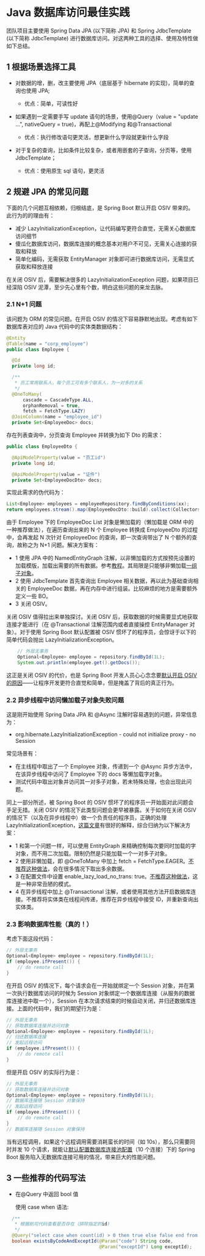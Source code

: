 # Java 数据库访问最佳实践

团队项目主要使用 Spring Data JPA (以下简称 JPA) 和 Spring JdbcTemplate (以下简称 JdbcTemplate) 进行数据库访问。对这两种工具的选择、使用及特性做如下总结。

## 1 根据场景选择工具

- 对数据的增，删，改主要使用 JPA（底层基于 hibernate 的实现)，简单的查询也使用 JPA;

  - 优点：简单，可读性好

- 如果遇到一定需要手写 update 语句的场景，使用@Query（value = "update ...", nativeQuery = true)，再配上@Modifying 和@Transactional

  - 优点：执行修改语句更灵活，想更新什么字段就更新什么字段

- 对于复杂的查询，比如条件比较复杂，或者用嵌套的子查询，分页等，使用 JdbcTemplate；

  - 优点：使用原生 sql 语句，更灵活

## 2 规避 JPA 的常见问题

下面的几个问题互相依赖，归根结底，是 Spring Boot 默认开启 OSIV 带来的。此行为的的理由有：

- 减少 LazyInitializationException，让代码编写更符合直觉，无需关心数据库访问细节
- 傻瓜化数据库访问，数据库连接的概念基本对用户不可见，无需关心连接的获取和释放
- 简单化编码，无需获取 EntityManager 对象即可进行数据库访问，无需显式获取和释放连接

在关闭 OSIV 后，需要解决很多的 LazyInitializationException 问题，如果项目已经深陷 OSIV 泥潭，至少先心里有个数，明白这些问题的来龙去脉。

### 2.1 N+1 问题

该问题为 ORM 的常见问题。在开启 OSIV 的情况下容易静默地出现。考虑有如下数据库表对应的 Java 代码中的实体类数据结构：

```java
@Entity
@Table(name = "corp_employee")
public class Employee {

  @Id
  private long id;

  /**
   * 员工常用联系人，每个员工可有多个联系人，为一对多的关系
   */
  @OneToMany(
      cascade = CascadeType.ALL,
      orphanRemoval = true,
      fetch = FetchType.LAZY)
  @JoinColumn(name = "employee_id")
  private Set<EmployeeDoc> docs;
```

存在列表查询中，分页查询 Employee 并转换为如下 Dto 的需求：

```java
public class EmployeeDto {

  @ApiModelProperty(value = "员工id")
  private long id;

  @ApiModelProperty(value = "证件")
  private Set<EmployeeDocDto> docs;
```

实现此需求的伪代码为：

```java
List<Employee> employees = employeeRepository.findByConditions(xx);
return employees.stream().map(EmployeeDocDto::build).collect(Collectors.toList());
```

由于 Employee 下的 EmployeeDoc List 对象是懒加载的（懒加载是 ORM 中的一种推荐做法），在遍历查询出来的 N 个 Employee 转换成 EmployeeDto 的过程中，会再发起 N 次针对 EmployeeDoc 的查询，即一次查询带出了 N 个额外的查询，故称之为 N+1 问题。解决方案有：

- 1 使用 JPA 中的 NamedEntityGraph 注解，以非懒加载的方式按预先设置的加载模版，加载出需要的所有数据。参考[教程](https://www.baeldung.com/spring-data-jpa-named-entity-graphs)。其局限是只能够非懒加载[一组子对象](https://stackoverflow.com/a/63044707/9304616)。
- 2 使用 JdbcTemplate 首先查询出 Employee 相关数据，再以此为基础查询相关的 EmployeeDoc 数据，再在内存中进行组装。比较麻烦的地方是需要额外定义一些 BO。
- 3 关闭 OSIV。

关闭 OSIV 值得拉出来单独探讨。关闭 OSIV 后，获取数据的时候需要显式地获取连接才能进行（在 @Transactional 注解范围内或者直接操控 EntityManager 对象）。对于使用 Spring Boot 默认配置被 OSIV 惯坏了的程序员，会惊讶于以下的简单代码会抛出 LazyInitializationException。

```java
    // 外层无事务
    Optional<Employee> employee = repository.findById(1L);
    System.out.println(employee.get().getDocs());
```

这正是关闭 OSIV 的代价，也是 Spring Boot 开发人员心心念念要[默认开启 OSIV 的原因](https://github.com/spring-projects/spring-boot/issues/7107#issuecomment-260633493)——让程序开发更符合直觉和简单，但是掩盖了背后的真正行为。

### 2.2 异步线程中访问懒加载子对象失败问题

这是刚开始使用 Spring Data JPA 和 @Async 注解时容易遇到的问题，异常信息为：

- org.hibernate.LazyInitializationException - could not initialize proxy - no Session

常见场景有：

- 在主线程中取出了一个 Employee 对象，传递到一个 @Async 异步方法中，在该异步线程中访问了 Employee 下的 docs 等懒加载字对象。
- 测试代码中取出对象并访问其一对多子对象，若未特殊处理，也会出现此问题。

同上一部分所述，被 Spring Boot 的 OSIV 惯坏了的程序员一开始面对此问题会手足无措。关闭 OSIV 的情况下此类型问题会更早被暴露。关于如何在关闭 OSIV 的情况下（以及在异步线程中）做一个负责任的程序员，正确的处理 LazyInitializationException，[这篇文章](https://vladmihalcea.com/the-best-way-to-handle-the-lazyinitializationexception/)有很好的解释，综合归纳为以下解决方案：

- 1 和第一个问题一样，可以使用 EntityGraph 来精确控制每次要同时加载的字对象，而不用二次加载。限制仍然是只能加载一个一对多子对象。
- 2 使用非懒加载，即 @OneToMany 中加上 fetch = FetchType.EAGER。[不推荐这种做法](https://vladmihalcea.com/the-best-way-to-handle-the-lazyinitializationexception/)，会在很多情况下取出多余数据。
- 3 在配置文件中设置 enable_lazy_load_no_trans: true。[不推荐这种做法](https://vladmihalcea.com/the-hibernate-enable_lazy_load_no_trans-anti-pattern/)，这是一种非常丑陋的模式。
- 4 在异步线程中加上 @Transactional 注解，或者使用其他方法开启数据库连接。不推荐将实体类在线程间传递，推荐在异步线程中接受 ID，并重新查询出实体类。

### 2.3 影响数据库性能（真的！）

考虑下面这段代码：

```java
// 外层无事务
Optional<Employee> employee = repository.findById(1L);
if (employee.ifPresent()) {
    // do remote call
}
```

在开启 OSIV 的情况下，每个请求会在一开始就绑定一个 Session 对象，并在第一次执行数据库访问的时候为 Session 对象绑定一个数据库连接（从服务的数据库连接池中取一个），Session 在本次请求结束的时候自动关闭，并归还数据库连接。上面的代码中，我们的期望行为是：

```java
// 外层无事务
// 获取数据库连接并访问对象
Optional<Employee> employee = repository.findById(1L);
// 归还数据库连接
// 发起远程访问
if (employee.ifPresent()) {
    // do remote call
}
```

但是开启 OSIV 的实际行为是：

```java
// 外层无事务
// 获取数据库连接并访问对象
Optional<Employee> employee = repository.findById(1L);
// 数据库连接随 Session 对象保持
// 发起远程访问
if (employee.ifPresent()) {
    // do remote call
}
// 数据库连接随 Session 对象保持
```

当有远程调用，如果这个远程调用需要消耗蛮长的时间（如 10s），那么只需要同时并发 10 个请求，就能让[默认配置数据库连接池配置](https://stackoverflow.com/a/55026845/9304616)（10 个连接）下的 Spring Boot 服务陷入无数据库连接可用的情况，带来巨大的性能问题。

## 3 一些推荐的代码写法

- 在@Query 中返回 bool 值

  使用 case when 语法:

```java
  /**
   * 根据航司代码查看是否存在（排除指定的id)
   */
  @Query("select case when count(id) > 0 then true else false end from CommonAirline  where code = :code and id <> :exceptId")
  boolean existsByCodeAndExceptId(@Param("code") String code,
                                  @Param("exceptId") Long exceptId);
```
